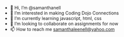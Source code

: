 - 👋 Hi, I’m @samanthanell
- 👀 I’m interested in making Coding Dojo Connections
- 🌱 I’m currently learning javascript, html, css
- 💞️ I’m looking to collaborate on assignments for now
- 📫 How to reach me samanthaleenell@yahoo.com

